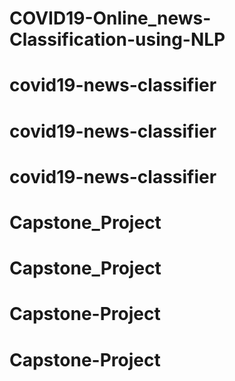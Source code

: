 # COVID19-Online_news-Classification-using-NLP
# covid19-news-classifier
# covid19-news-classifier
# covid19-news-classifier
# Capstone_Project
# Capstone_Project
# Capstone-Project
# Capstone-Project
